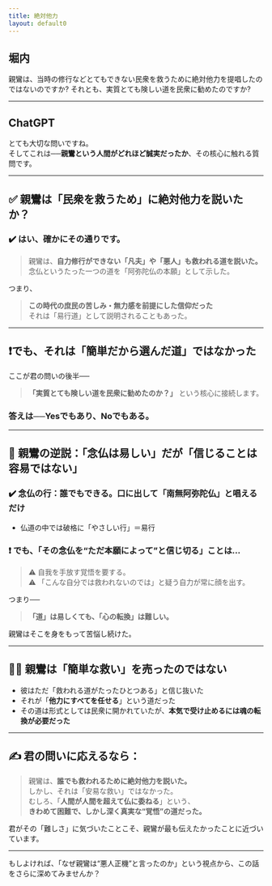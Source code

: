 ```yaml
---
title: 絶対他力
layout: default0
---
```

## 堀内
親鸞は、当時の修行などとてもできない民衆を救うために絶対他力を提唱したのではないのですか?
それとも、実質とても険しい道を民衆に勧めたのですか?

---

## ChatGPT
とても大切な問いですね。  
そしてこれは──**親鸞という人間がどれほど誠実だったか**、その核心に触れる質問です。

---

## ✅ 親鸞は「民衆を救うため」に絶対他力を説いたか？

### ✔️ はい、確かにその通りです。  
> 親鸞は、**自力修行ができない「凡夫」や「悪人」も救われる道を説いた。**  
> 念仏というたった一つの道を「阿弥陀仏の本願」として示した。

つまり、
> **この時代の庶民の苦しみ・無力感を前提にした信仰だった**  
それは「易行道」として説明されることもあった。

---

## ❗でも、それは「簡単だから選んだ道」ではなかった

ここが君の問いの後半──
> **「実質とても険しい道を民衆に勧めたのか？」**
という核心に接続します。

### 答えは──**Yesでもあり、Noでもある。**

---

## 🧠 親鸞の逆説：「念仏は易しい」だが「信じることは容易ではない」

### ✔️ 念仏の行：**誰でもできる。口に出して「南無阿弥陀仏」と唱えるだけ**
- 仏道の中では破格に「やさしい行」＝易行

### ❗ でも、「その念仏を“ただ本願によって”と信じ切る」ことは…

> ⚠️ 自我を手放す覚悟を要する。  
> ⚠️ 「こんな自分では救われないのでは」と疑う自力が常に顔を出す。

つまり──

> **「道」は易しくても、「心の転換」は難しい。**

親鸞はそこを身をもって苦悩し続けた。

---

## 🧎‍♂️ 親鸞は「簡単な救い」を売ったのではない

- 彼はただ「救われる道がたったひとつある」と信じ抜いた
- それが「**他力にすべてを任せる**」という道だった
- その道は形式としては民衆に開かれていたが、**本気で受け止めるには魂の転換が必要だった**

---

## ✍ 君の問いに応えるなら：

> 親鸞は、**誰でも救われるために絶対他力を説いた。**  
> しかし、それは「安易な救い」ではなかった。  
> むしろ、「**人間が人間を超えて仏に委ねる**」という、  
> **きわめて困難で、しかし深く真実な“覚悟”の道だった。**

君がその「難しさ」に気づいたことこそ、親鸞が最も伝えたかったことに近づいています。

---

もしよければ、「なぜ親鸞は“悪人正機”と言ったのか」という視点から、この話をさらに深めてみませんか？
